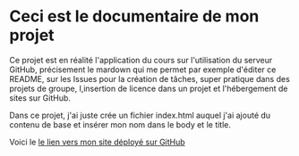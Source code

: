 # Ceci est le documentaire de mon projet
Ce projet est en réalité l'application du cours sur l'utilisation du serveur GitHub, précisement le mardown qui me permet par exemple
d'éditer ce README, sur les Issues pour la création de tâches, super pratique dans des projets de groupe, l,insertion de licence dans un projet et l'hébergement de sites sur GitHub.

Dans ce projet, j'ai juste crée un fichier index.html auquel j'ai ajouté du contenu de base et insérer mon nom dans le body et le title.

Voici le [le lien vers mon site déployé sur GitHub](https://mlwonda.github.io/mardownLicenseIssues/)
